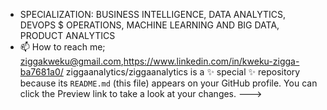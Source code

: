 
-  SPECIALIZATION: BUSINESS INTELLIGENCE, DATA ANALYTICS, DEVOPS $ OPERATIONS, MACHINE LEARNING AND BIG DATA, PRODUCT ANALYTICS
- 📫 How to reach me; ziggakweku@gmail.com,https://www.linkedin.com/in/kweku-zigga-ba7681a0/
ziggaanalytics/ziggaanalytics is a ✨ special ✨ repository because its `README.md` (this file) appears on your GitHub profile.
You can click the Preview link to take a look at your changes.
--->
